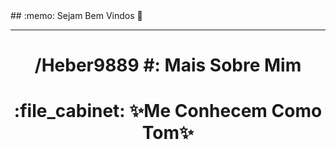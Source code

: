 <section>
## :memo: Sejam Bem Vindos 👋
</section>
<hr>
<h1 align="center"> /Heber9889 #: Mais Sobre Mim </h1>




<h1 align="center">:file_cabinet:  ✨Me Conhecem Como Tom✨ </h1>


